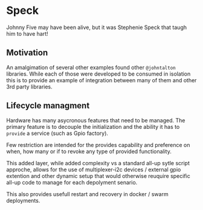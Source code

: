 # Speck

Johnny Five may have been alive, but it was Stephenie Speck that taugh him to have hart!

## Motivation

An amalgimation of several other examples found other `@johntalton` libraries.  While each of
those were developed to be consumed in isolation this is to provide an example of integration
between many of them and other 3rd party libraries.

## Lifecycle managment

Hardware has many asycronous features that need to be managed. The primary feature is to decouple
the initialization and the ability it has to `provide` a service (such as Gpio factory).

Few restriction are intended for the provides capability and preference on when, how many or if 
to revoke any type of provided functionality.

This added layer, while added complexity vs a standard all-up sytle script approche, allows for 
the use of multiplexer-i2c devices / external gpio extention and other dynamic setup that would
otherwise reuquire specific all-up code to manage for each depolyment senario.

This also provides usefull restart and recovery in docker / swarm deployments.


